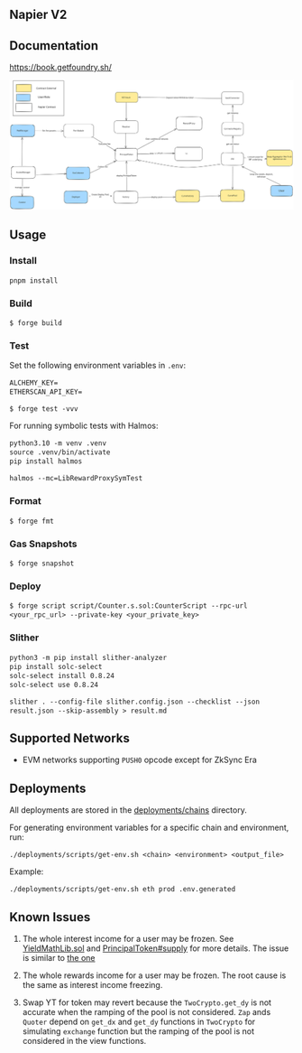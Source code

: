 ## Napier V2

## Documentation

https://book.getfoundry.sh/

![overview](./docs/overview.svg)

## Usage

### Install

```shell
pnpm install
```

### Build

```shell
$ forge build
```

### Test

Set the following environment variables in `.env`:

```shell
ALCHEMY_KEY=
ETHERSCAN_API_KEY=
```

```shell
$ forge test -vvv
```

For running symbolic tests with Halmos:

```shell
python3.10 -m venv .venv
source .venv/bin/activate
pip install halmos
```

```shell
halmos --mc=LibRewardProxySymTest
```

### Format

```shell
$ forge fmt
```

### Gas Snapshots

```shell
$ forge snapshot
```

### Deploy

```shell
$ forge script script/Counter.s.sol:CounterScript --rpc-url <your_rpc_url> --private-key <your_private_key>
```

### Slither

```
python3 -m pip install slither-analyzer
pip install solc-select
solc-select install 0.8.24
solc-select use 0.8.24
```

```shell
slither . --config-file slither.config.json --checklist --json result.json --skip-assembly > result.md
```

## Supported Networks

- EVM networks supporting `PUSH0` opcode except for ZkSync Era

## Deployments

All deployments are stored in the [deployments/chains](./deployments/chains) directory.

For generating environment variables for a specific chain and environment, run:

```shell
./deployments/scripts/get-env.sh <chain> <environment> <output_file>
```

Example:

```shell
./deployments/scripts/get-env.sh eth prod .env.generated
```

## Known Issues

1. The whole interest income for a user may be frozen.
   See [YieldMathLib.sol](./src/utils/YieldMathLib.sol) and [PrincipalToken#supply](./src/tokens/PrincipalToken.sol) for more details.
   The issue is similar to [the one](https://github.com/spearbit/portfolio/blob/master/pdfs/Pendle-Spearbit-Security-Review-July-2024.pdf)
2. The whole rewards income for a user may be frozen.
   The root cause is the same as interest income freezing.

3. Swap YT for token may revert because the `TwoCrypto.get_dy` is not accurate when the ramping of the pool is not considered.
   `Zap` ands `Quoter` depend on `get_dx` and `get_dy` functions in `TwoCrypto` for simulating `exchange` function but the ramping of the pool is not considered in the view functions.

